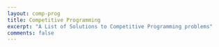 ```yaml
---
layout: comp-prog
title: Competitive Programming
excerpt: "A List of Solutions to Competitive Programming problems"
comments: false
---
```

